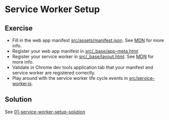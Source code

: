 # Service Worker Setup

## Exercise

- Fill in the web app manifest [src/assets/manifest.json](src/assets/manifest.json). See [MDN](https://developer.mozilla.org/en-US/docs/Web/Manifest) for more info.
- Register your web app manifest in [src/_base/app-meta.html](src/_base/app-meta.html)
- Register your service worker in [src/_base/layout.html](src/_base/layout.html). See [MDN](https://developer.mozilla.org/en-US/docs/Web/API/ServiceWorkerContainer/register) for more info.
- Validate in Chrome dev tools application tab that your manifest and service worker are registered correctly.
- Play around with the service worker life cycle events in [src/service-worker.js](src/service-worker.js).

## Solution

See [01-service-worker-setup-solution](https://github.com/voorhoede/pwa-masterclass-26-01-2018/tree/01-service-worker-setup-solution)
